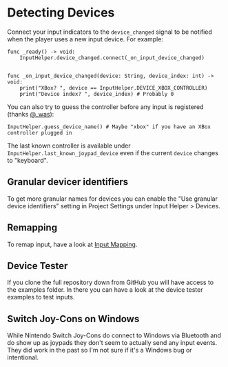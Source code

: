 # Detecting Devices

Connect your input indicators to the `device_changed` signal to be notified when the player uses a new input device. For example:

```gdscript
func _ready() -> void:
    InputHelper.device_changed.connect(_on_input_device_changed)


func _on_input_device_changed(device: String, device_index: int) -> void:
    print("XBox? ", device == InputHelper.DEVICE_XBOX_CONTROLLER)
    print("Device index? ", device_index) # Probably 0
```

You can also try to guess the controller before any input is registered (thanks [@\_was](https://github.com/was-games)):

```gdscript
InputHelper.guess_device_name() # Maybe "xbox" if you have an XBox controller plugged in
```

The last known controller is available under `InputHelper.last_known_joypad_device` even if the current `device` changes to "keyboard".

## Granular devicer identifiers

To get more granular names for devices you can enable the "Use granular device identifiers" setting in Project Settings under Input Helper > Devices.

## Remapping

To remap input, have a look at [Input Mapping](./Mapping.md).

## Device Tester

If you clone the full repository down from GitHub you will have access to the examples folder. In there you can have a look at the device tester examples to test inputs.

## Switch Joy-Cons on Windows

While Nintendo Switch Joy-Cons do connect to Windows via Bluetooth and do show up as joypads they don't seem to actually send any input events. They did work in the past so I'm not sure if it's a Windows bug or intentional.

